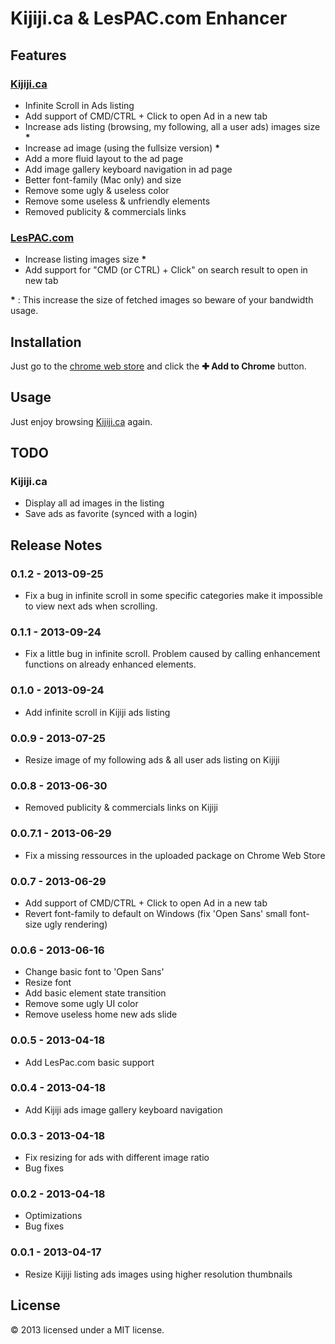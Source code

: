 # Kijiji.ca & LesPAC.com Enhancer

## Features

### [Kijiji.ca](http://www.kijiji.ca)

- Infinite Scroll in Ads listing
- Add support of CMD/CTRL + Click to open Ad in a new tab
- Increase ads listing (browsing, my following, all a user ads) images size __*__
- Increase ad image (using the fullsize version) __*__
- Add a more fluid layout to the ad page
- Add image gallery keyboard navigation in ad page
- Better font-family (Mac only) and size
- Remove some ugly & useless color
- Remove some useless & unfriendly elements
- Removed publicity & commercials links

### [LesPAC.com](http://www.lespac.com)

- Increase listing images size __*__
- Add support for "CMD (or CTRL) + Click" on search result to open in new tab

__*__ : This increase the size of fetched images so beware of your bandwidth usage.

## Installation

Just go to the [chrome web store](https://chrome.google.com/webstore/detail/kijijica-enhancer/milbijkclehoicmkjkaogiobhhpalokf) and click the **✚ Add to Chrome** button.


## Usage

Just enjoy browsing [Kijiji.ca](http://kijiji.ca) again.

## TODO

### Kijiji.ca

- Display all ad images in the listing
- Save ads as favorite (synced with a login)

## Release Notes

### 0.1.2 - 2013-09-25

- Fix a bug in infinite scroll in some specific categories make it impossible to view next ads when scrolling.

### 0.1.1 - 2013-09-24

- Fix a little bug in infinite scroll. Problem caused by calling enhancement functions on already enhanced elements.

### 0.1.0 - 2013-09-24

- Add infinite scroll in Kijiji ads listing

### 0.0.9 - 2013-07-25

- Resize image of my following ads & all user ads listing on Kijiji

### 0.0.8 - 2013-06-30

- Removed publicity & commercials links on Kijiji

### 0.0.7.1 - 2013-06-29

- Fix a missing ressources in the uploaded package on Chrome Web Store

### 0.0.7 - 2013-06-29

- Add support of CMD/CTRL + Click to open Ad in a new tab
- Revert font-family to default on Windows (fix 'Open Sans' small font-size ugly rendering)

### 0.0.6 - 2013-06-16

- Change basic font to 'Open Sans'
- Resize font
- Add basic element state transition
- Remove some ugly UI color
- Remove useless home new ads slide

### 0.0.5 - 2013-04-18

- Add LesPac.com basic support

### 0.0.4 - 2013-04-18

- Add Kijiji ads image gallery keyboard navigation

### 0.0.3 - 2013-04-18

- Fix resizing for ads with different image ratio
- Bug fixes

### 0.0.2 - 2013-04-18

- Optimizations
- Bug fixes

### 0.0.1 - 2013-04-17

- Resize Kijiji listing ads images using higher resolution thumbnails


## License

© 2013 licensed under a MIT license.
